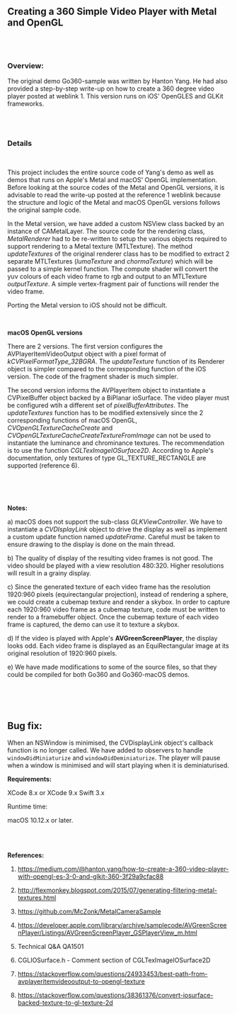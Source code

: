 
## Creating a 360 Simple Video Player with Metal and OpenGL

<br />
<br />

### Overview:

The original demo Go360-sample was written by Hanton Yang. He had also provided a step-by-step write-up on how to create a 360 degree video player posted at weblink 1. This version runs on iOS' OpenGLES and GLKit frameworks. 

<br />
<br />

### Details


<br />

This project includes the entire source code of Yang's demo as well as demos that runs on Apple's Metal and macOS' OpenGL implementation. Before looking at the source codes of the Metal and OpenGL versions, it is advisable to read the write-up posted at the reference 1 weblink because the structure and logic of the Metal and macOS OpenGL versions follows the original sample code.

In the Metal version, we have added a custom NSView class backed by an instance of CAMetalLayer. The source code for the rendering class, *MetalRenderer* had to be re-written to setup the various objects required to support rendering to a Metal texture (MTLTexture). The method *updateTextures* of the original renderer class has to be modified to extract 2 separate MTLTextures (*lumaTexture* and *chormaTexture*) which will be passed to a simple kernel function. The compute shader will convert the yuv colours of each video frame to rgb and output to an MTLTexture *outputTexture*. A simple vertex-fragment pair of functions will render the video frame.

Porting the Metal version to iOS should not be difficult.

<br />

**macOS OpenGL versions**

There are 2 versions. The first version configures the AVPlayerItemVideoOutput object with a pixel format of *kCVPixelFormatType_32BGRA*. The *updateTexture* function of its Renderer object is simpler compared to the corresponding function of the iOS version. The code of the fragment shader is much simpler.

The second version informs the AVPlayerItem object to instantiate a CVPixelBuffer object backed by a BiPlanar ioSurface. The video player must be configured wtih a different set of *pixelBufferAttributes*. The *updateTextures* function has to be modified extensively since the 2 corresponding functions of macOS OpenGL, *CVOpenGLTextureCacheCreate* and *CVOpenGLTextureCacheCreateTextureFromImage* can not be used to instantiate the luminance and chrominance textures. The recommendation is to use the function *CGLTexImageIOSurface2D*. According to Apple's documentation, only textures of type GL_TEXTURE_RECTANGLE are supported (reference 6). 

<br />
<br />
<br />

**Notes:**

a) macOS does not support the sub-class *GLKViewController*. We have to instantiate a *CVDIsplayLink* object to drive the display as well as implement a custom update function named *updateFrame*. Careful must be taken to ensure drawing to the display is done on the main thread.

b) The quality of display of the resulting video frames is not good. The video should be played with a view resolution 480:320. Higher resolutions will result in a grainy display. 

c) Since the generated texture of each video frame has the resolution 1920:960 pixels (equirectangular projection), instead of rendering a sphere, we could create a cubemap texture and render a skybox. In order to capture each 1920:960 video frame as a cubemap texture, code must be written to render to a framebuffer object. Once the cubemap texture of each video frame is captured, the demo can use it to texture a skybox.

d) If the video is played with Apple's **AVGreenScreenPlayer**, the display looks odd. Each video frame is displayed as an EquiRectangular image at its original resolution of 1920:960 pixels.

e) We have made modifications to some of the source files, so that they could be compiled for both Go360 and Go360-macOS demos.

<br />
<br />
<br />

## Bug fix:

When an NSWindow is minimised, the CVDisplayLink object's callback function is no longer called. We have added to observers to handle `windowDidMiniaturize` and `windowDidDeminiaturize`. The player will pause when a window is minimised and will start playing when it is deminiaturised.


**Requirements:**

XCode 8.x or XCode 9.x
Swift 3.x

Runtime time:

macOS 10.12.x or later.

<br />
<br />

**References:**


1) https://medium.com/@hanton.yang/how-to-create-a-360-video-player-with-opengl-es-3-0-and-glkit-360-3f29a9cfac88


2) http://flexmonkey.blogspot.com/2015/07/generating-filtering-metal-textures.html


3) https://github.com/McZonk/MetalCameraSample

4) https://developer.apple.com/library/archive/samplecode/AVGreenScreenPlayer/Listings/AVGreenScreenPlayer_GSPlayerView_m.html

5) Technical Q&A QA1501

6) CGLIOSurface.h - Comment section of CGLTexImageIOSurface2D

7) https://stackoverflow.com/questions/24933453/best-path-from-avplayeritemvideooutput-to-opengl-texture

8) https://stackoverflow.com/questions/38361376/convert-iosurface-backed-texture-to-gl-texture-2d
